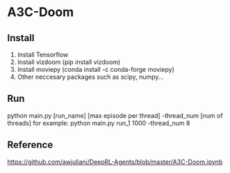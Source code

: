 # A3C-Doom

## Install

1. Install Tensorflow
2. Install vizdoom (pip install vizdoom)
3. Install moviepy (conda install -c conda-forge moviepy)
3. Other neccesary packages such as scipy, numpy...

## Run
python main.py [run_name] [max episode per thread] -thread_num [num of threads]
for example: python main.py run_1 1000 -thread_num 8

## Reference
https://github.com/awjuliani/DeepRL-Agents/blob/master/A3C-Doom.ipynb
